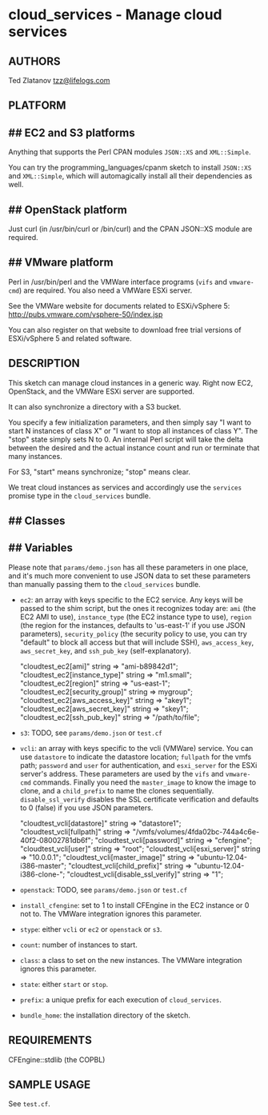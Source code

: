 # cloud_services - Manage cloud services

## AUTHORS
Ted Zlatanov <tzz@lifelogs.com>

## PLATFORM

## ## EC2 and S3 platforms

Anything that supports the Perl CPAN modules `JSON::XS` and
`XML::Simple`.

You can try the programming_languages/cpanm sketch to install
`JSON::XS` and `XML::Simple`, which will automagically install all
their dependencies as well.

## ## OpenStack platform

Just curl (in /usr/bin/curl or /bin/curl) and the CPAN JSON::XS module
are required.

## ## VMware platform

Perl in /usr/bin/perl and the VMWare interface programs (`vifs` and
`vmware-cmd`) are required.  You also need a VMWare ESXi server.

See the VMWare website for documents related to ESXi/vSphere 5: http://pubs.vmware.com/vsphere-50/index.jsp

You can also register on that website to download free trial versions of ESXi/vSphere 5 and related software.

## DESCRIPTION

This sketch can manage cloud instances in a generic way.  Right now
EC2, OpenStack, and the VMWare ESXi server are supported.

It can also synchronize a directory with a S3 bucket.

You specify a few initialization parameters, and then simply say 
"I want to start N instances of class X" or "I want to stop all instances
of class Y".  The "stop" state simply sets N to 0.  An internal Perl
script will take the delta between the desired and the actual instance
count and run or terminate that many instances.

For S3, "start" means synchronize; "stop" means clear.

We treat cloud instances as services and accordingly use the
`services` promise type in the `cloud_services` bundle.

## ## Classes

## ## Variables

Please note that `params/demo.json` has all these parameters in one
place, and it's much more convenient to use JSON data to set these
parameters than manually passing them to the `cloud_services` bundle.

* `ec2`: an array with keys specific to the EC2 service.  Any keys
  will be passed to the shim script, but the ones it recognizes today
  are: `ami` (the EC2 AMI to use), `instance_type` (the EC2 instance
  type to use), `region` (the region for the instances, defaults to
  'us-east-1' if you use JSON parameters), `security_policy` (the
  security policy to use, you can try "default" to block all access
  but that will include SSH), `aws_access_key`, `aws_secret_key`, and
  `ssh_pub_key` (self-explanatory).

    "cloudtest_ec2[ami]"             string => "ami-b89842d1";
    "cloudtest_ec2[instance_type]"   string => "m1.small";
    "cloudtest_ec2[region]"          string => "us-east-1";
    "cloudtest_ec2[security_group]"  string => mygroup";
    "cloudtest_ec2[aws_access_key]"  string => "akey1";
    "cloudtest_ec2[aws_secret_key]"  string => "skey1";
    "cloudtest_ec2[ssh_pub_key]"     string => "/path/to/file";

* `s3`: TODO, see `params/demo.json` or `test.cf`

* `vcli`: an array with keys specific to the vcli (VMWare) service.
  You can use `datastore` to indicate the datastore location;
  `fullpath` for the vmfs path; `password` and `user` for
  authentication, and `esxi_server` for the ESXi server's address.
  These parameters are used by the `vifs` and `vmware-cmd` commands.
  Finally you need the `master_image` to know the image to clone, and
  a `child_prefix` to name the clones sequentially.
  `disable_ssl_verify` disables the SSL certificate verification and
  defaults to 0 (false) if you use JSON parameters.

    "cloudtest_vcli[datastore]"           string => "datastore1";
    "cloudtest_vcli[fullpath]"            string => "/vmfs/volumes/4fda02bc-744a4c6e-40f2-08002781db6f";
    "cloudtest_vcli[password]"            string => "cfengine";
    "cloudtest_vcli[user]"                string => "root";
    "cloudtest_vcli[esxi_server]"         string => "10.0.0.1";
    "cloudtest_vcli[master_image]"        string => "ubuntu-12.04-i386-master";
    "cloudtest_vcli[child_prefix]"        string => "ubuntu-12.04-i386-clone-";
    "cloudtest_vcli[disable_ssl_verify]"  string => "1";

* `openstack`: TODO, see `params/demo.json` or `test.cf`

* `install_cfengine`: set to 1 to install CFEngine in the EC2 instance
  or 0 not to.  The VMWare integration ignores this parameter.
  
* `stype`: either `vcli` or `ec2` or `openstack` or `s3`.

* `count`: number of instances to start.

* `class`: a class to set on the new instances.  The VMWare
  integration ignores this parameter.

* `state`: either `start` or `stop`.

* `prefix`: a unique prefix for each execution of `cloud_services`.

* `bundle_home`: the installation directory of the sketch.

## REQUIREMENTS

CFEngine::stdlib (the COPBL)

## SAMPLE USAGE

See `test.cf`.
